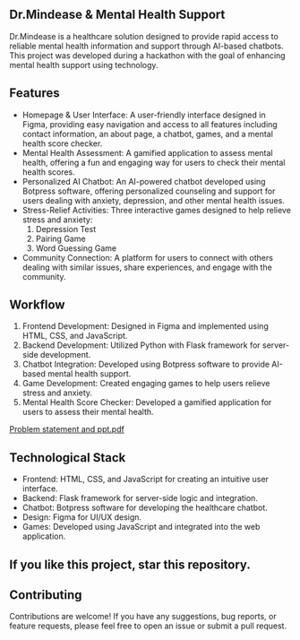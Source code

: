 ## Dr.Mindease & Mental Health Support

Dr.Mindease is a healthcare solution designed to provide rapid access to reliable mental health information and support through AI-based chatbots. This project was developed during a hackathon with the goal of enhancing mental health support using technology.

## Features
- Homepage & User Interface: A user-friendly interface designed in Figma, providing easy navigation and access to all features including contact information, an about page, a chatbot, games, and a mental health score checker.
- Mental Health Assessment: A gamified application to assess mental health, offering a fun and engaging way for users to check their mental health scores.
- Personalized AI Chatbot: An AI-powered chatbot developed using Botpress software, offering personalized counseling and support for users dealing with anxiety, depression, and other mental health issues.
- Stress-Relief Activities: Three interactive games designed to help relieve stress and anxiety:
  1. Depression Test
  2. Pairing Game
  3. Word Guessing Game
- Community Connection: A platform for users to connect with others dealing with similar issues, share experiences, and engage with the community.

## Workflow
1. Frontend Development: Designed in Figma and implemented using HTML, CSS, and JavaScript.
2. Backend Development: Utilized Python with Flask framework for server-side development.
3. Chatbot Integration: Developed using Botpress software to provide AI-based mental health support.
4. Game Development: Created engaging games to help users relieve stress and anxiety.
5. Mental Health Score Checker: Developed a gamified application for users to assess their mental health.

[Problem statement and ppt.pdf](https://github.com/yansh985/Dr-Mindease/files/15451697/Problem.statement.and.ppt.pdf)


## Technological Stack
- Frontend: HTML, CSS, and JavaScript for creating an intuitive user interface.
- Backend: Flask framework for server-side logic and integration.
- Chatbot: Botpress software for developing the healthcare chatbot.
- Design: Figma for UI/UX design.
- Games: Developed using JavaScript and integrated into the web application.

## If you like this project, star this repository.

## Contributing
Contributions are welcome! If you have any suggestions, bug reports, or feature requests, please feel free to open an issue or submit a pull request.
